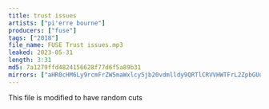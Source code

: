 ```yaml
---
title: trust issues
artists: ["pi'erre bourne"]
producers: ["fuse"]
tags: ["2018"]
file_name: FUSE Trust issues.mp3
leaked: 2023-05-31
length: 3:31
md5: 7a1279ffd4824156628f77d6f5a89b31
mirrors: ["aHR0cHM6Ly9rcmFrZW5maWxlcy5jb20vdmlldy9QRTlCRVVHWTFrL2ZpbGUuaHRtbA==", "aHR0cHM6Ly9kYnJlZS5vcmcvdi82NDc3OGQ="]
---
```

This file is modified to have random cuts